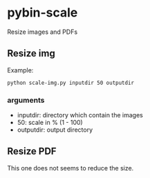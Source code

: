 # pybin-scale
Resize images and PDFs

## Resize img
Example:
```
python scale-img.py inputdir 50 outputdir
```

### arguments
* inputdir: directory which contain the images
* 50: scale in % (1 - 100)
* outputdir: output directory


## Resize PDF
This one does not seems to reduce the size. 

